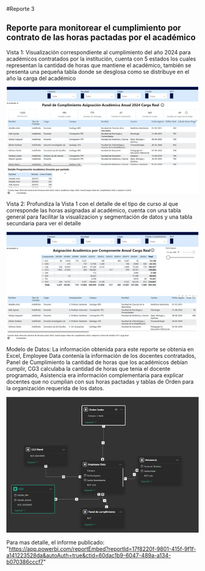 #Reporte 3

## Reporte para monitorear el cumplimiento por contrato de las horas pactadas por el académico

Vista 1: Visualización correspondiente al cumplimiento del año 2024 para académicos contratados por la institución, cuenta con 5 estados los cuales representan la cantidad de horas que mantiene el académico, también se presenta una pequeña tabla donde se desglosa como se distribuye en el año la carga del académico

![alt text](image.png)

Vista 2: Profundiza la Vista 1 con el detalle de el tipo de curso al que corresponde las horas asignadas al académico, cuenta con una tabla general para facilitar la visualizacion y segmentación de datos y una tabla secundaria para ver el detalle

![alt text](image-1.png)

Modelo de Datos: La información obtenida para este reporte se obtenia en Excel, Employee Data contenía la información de los docentes contratados, Panel de Cumplimiento la cantidad de horas que los académicos debían cumplir, CG3 calculaba la cantidad de horas que tenia el docente programado, Asistencia era información complementaria para explicar docentes que no cumplian con sus horas pactadas y tablas de Orden para la organización requerida de los datos.

![alt text](image-2.png)

Para mas detalle, el informe publicado: "https://app.powerbi.com/reportEmbed?reportId=17f8220f-9801-415f-9f1f-a141223528da&autoAuth=true&ctid=60dac1b9-6047-489a-a134-b070386cccf7"